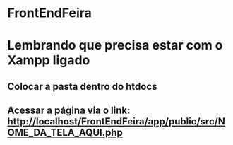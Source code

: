 # FrontEndFeira

<h1>Lembrando que precisa estar com o Xampp ligado</h1>
<h2>Colocar a pasta dentro do htdocs</h2>
<h2>Acessar a página via o link: <a href="http://localhost/FrontEndFeira/app/public/src/NOME_DA_TELA_AQUI.php">http://localhost/FrontEndFeira/app/public/src/NOME_DA_TELA_AQUI.php</a></h2>
